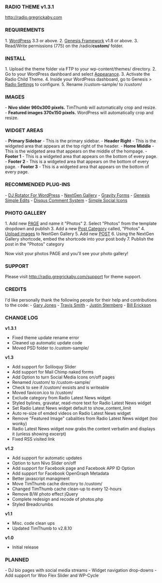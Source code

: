 <h3>RADIO THEME v1.3.1</h3>
<a href="http://radio.gregrickaby.com">http://radio.gregrickaby.com</a>

<h3>REQUIREMENTS</h3>
1. <a href="http://wordpress.org">WordPress</a> 3.3 or above.
2. <a href="http://gregrickaby.com/go/genesis-theme">Genesis Framework</a> v1.8 or above.
3. Read/Write permissions (775) on the /radio/<strong>custom/</strong> folder.

<h3>INSTALL</h3>
1. Upload the theme folder via FTP to your wp-content/themes/ directory.
2. Go to your WordPress dashboard and select <a href="/wp-admin/themes.php">Appearance</a>.
3. Activate the Radio Child Theme.
4. Inside your WordPress dashboard, go to Genesis > <a href="/wp-admin/admin.php?page=radio-theme-settings">Radio Settings</a> to configure.
5. Rename /custom-sample/ to /custom/

<h3>IMAGES</h3>
- <strong>Nivo slider 960x300 pixels.</strong> TimThumb will automatically crop and resize.
- <strong>Featured images 370x150 pixels.</strong> WordPress will automatically crop and resize.

<h3>WIDGET AREAS</h3>
- <strong>Primary Sidebar</strong> - This is the primary sidebar.
- <strong>Header Right</strong> - This is the widgeted area that appears at the top right of the header.
- <strong>Home Middle</strong> - This is the widgeted area that appears on the middle of the hompage.
- <strong>Footer 1</strong> - This is a widgeted area that appears on the bottom of every page.
- <strong>Footer 2</strong> - This is a widgeted area that appears on the bottom of every page.
- <strong>Footer 3</strong> - This is a widgeted area that appears on the bottom of every page.

<h3>RECOMMENDED PLUG-INS</h3>
- <a href="http://wordpress.org/extend/plugins/dj-rotator-for-wordpress/" target="_blank">DJ Rotator For WordPress</a>
- <a href="http://wordpress.org/extend/plugins/nextgen-gallery/" target="_blank">NextGen Gallery</a>
- <a href="http://www.gravityforms.com/" target="_blank">Gravity Forms</a>
- <a href="http://wordpress.org/extend/plugins/genesis-simple-edits/" target="_blank">Genesis Simple Edits</a>
- <a href="http://wordpress.org/extend/plugins/disqus-comment-system/" target="_blank">Disqus Comment System</a>
- <a href="http://wordpress.org/extend/plugins/simple-social-icons/" target="_blank">Simple Social Icons</a>

<h3>PHOTO GALLERY</h3>
1. Add new <a href="/wp-admin/post-new.php?post_type=page">PAGE</a> and name it "Photos"
2. Select "Photos" from the template dropdown and publish
3. Add a new <a href="/wp-admin/edit-tags.php?taxonomy=category">Post Category</a> called, "Photos"
4. <a href="/wp-admin/admin.php?page=nggallery-add-gallery">Upload images</a> to NextGen Gallery
5. Add new <a href="/wp-admin/post-new.php">POST</a>
6. Using the NextGen Gallery shortcode, embed the shortcode into your post body
7. Publish the post in the "Photos" category

Now visit your photos PAGE and you'll see your photo gallery!

<h3>SUPPORT</h3>
Please visit <a href="http://radio.gregrickaby.com/support">http://radio.gregrickaby.com/support</a> for theme support.

<h3>CREDITS</h3>
I'd like personally thank the following people for their help and contributions to the code:
- <a href="http://garyjones.co.uk/">Gary Jones</a>
- <a href="http://wpsmith.net/">Travis Smith</a>
- <a href="http://about.me/jtsternberg">Justin Sternberg</a>
- <a href="http://billerickson.net/">Bill Erickson</a>

<h3>CHANGE LOG</h3>

<strong>v1.3.1</strong>
- Fixed theme update rename error
- Cleaned up automatic update code
- Moved PSD folder to /custom-sample/

<strong>v1.3</strong>
- Add support for Soliloquy Slider
- Add support for Mail Chimp naked forms
- Add Option to turn Social Media Icons on/off pages
- Renamed /custom/ to /custom-sample/
- Check to see if /custom/ exsists and is writeable
- Moved favicon.ico to /custom/
- Exclude category from Radio Latest News widget
- Styled bylines, gravatar, read-more text for Radio Latest News widget
- Set Radio Latest News widget default to show_content_limit
- Auto re-size of emded videos on Radio Latest News widget
- Remove "Featured Image" cabalities from Radio Latest News widget (too wonky)
- Radio Latest News widget now grabs the content verbatim and displays it (unless showing excerpt)
- Fixed RSS visited link

<strong> v1.2</strong>
- Add support for automatic updates
- Option to turn Nivo Slider on/off
- Add support for Facebook page and Facebook APP ID Option
- Add support for Facebook OpenGraph Metadata
- Better javascript managment
- Move TimThumb cache directory to /custom/
- Changed TimThumb cache clean-up to every 12-hours
- Remove B/W photo effect jQuery
- Complete redesign and recode of photos.php
- Styled Breadcrumbs

<strong>v1.1</strong>
- Misc. code clean ups
- Updated TimThumb to v2.8.10

<strong>v1.0</strong>
- Initial release

<h3>PLANNED</h3>
- DJ bio pages with social media streams
- Widget navigation drop-downs
- Add support for Woo Flex Slider and WP-Cycle